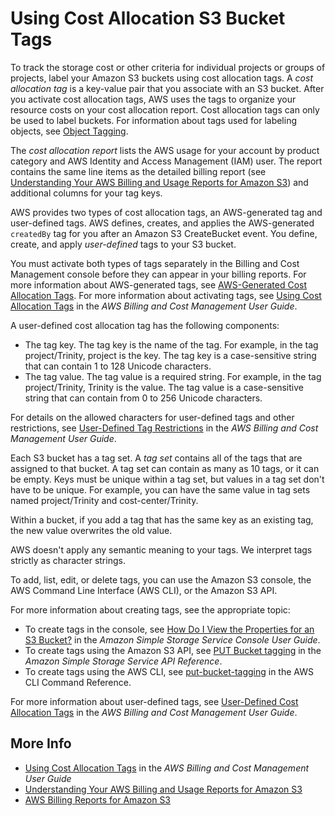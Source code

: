 # Using Cost Allocation S3 Bucket Tags<a name="CostAllocTagging"></a>

To track the storage cost or other criteria for individual projects or groups of projects, label your Amazon S3 buckets using cost allocation tags\. A *cost allocation tag* is a key\-value pair that you associate with an S3 bucket\. After you activate cost allocation tags, AWS uses the tags to organize your resource costs on your cost allocation report\. Cost allocation tags can only be used to label buckets\. For information about tags used for labeling objects, see [Object Tagging](object-tagging.md)\.

The *cost allocation report* lists the AWS usage for your account by product category and AWS Identity and Access Management \(IAM\) user\. The report contains the same line items as the detailed billing report \(see [Understanding Your AWS Billing and Usage Reports for Amazon S3](aws-usage-report-understand.md)\) and additional columns for your tag keys\.

AWS provides two types of cost allocation tags, an AWS\-generated tag and user\-defined tags\. AWS defines, creates, and applies the AWS\-generated `createdBy` tag for you after an Amazon S3 CreateBucket event\. You define, create, and apply *user\-defined* tags to your S3 bucket\.

You must activate both types of tags separately in the Billing and Cost Management console before they can appear in your billing reports\. For more information about AWS\-generated tags, see [ AWS\-Generated Cost Allocation Tags](https://docs.aws.amazon.com/awsaccountbilling/latest/aboutv2//aws-tags.html)\. For more information about activating tags, see [Using Cost Allocation Tags](https://docs.aws.amazon.com/awsaccountbilling/latest/aboutv2//cost-alloc-tags.html) in the *AWS Billing and Cost Management User Guide*\.

A user\-defined cost allocation tag has the following components:
+ The tag key\. The tag key is the name of the tag\. For example, in the tag project/Trinity, project is the key\. The tag key is a case\-sensitive string that can contain 1 to 128 Unicode characters\. 
+ The tag value\. The tag value is a required string\. For example, in the tag project/Trinity, Trinity is the value\. The tag value is a case\-sensitive string that can contain from 0 to 256 Unicode characters\.

For details on the allowed characters for user\-defined tags and other restrictions, see [User\-Defined Tag Restrictions](https://docs.aws.amazon.com/awsaccountbilling/latest/aboutv2//allocation-tag-restrictions.html) in the *AWS Billing and Cost Management User Guide*\.

Each S3 bucket has a tag set\. A *tag set* contains all of the tags that are assigned to that bucket\. A tag set can contain as many as 10 tags, or it can be empty\. Keys must be unique within a tag set, but values in a tag set don't have to be unique\. For example, you can have the same value in tag sets named project/Trinity and cost\-center/Trinity\.

Within a bucket, if you add a tag that has the same key as an existing tag, the new value overwrites the old value\.

AWS doesn't apply any semantic meaning to your tags\. We interpret tags strictly as character strings\. 

To add, list, edit, or delete tags, you can use the Amazon S3 console, the AWS Command Line Interface \(AWS CLI\), or the Amazon S3 API\. 

For more information about creating tags, see the appropriate topic: 
+ To create tags in the console, see [How Do I View the Properties for an S3 Bucket?](https://docs.aws.amazon.com/AmazonS3/latest/user-guide/view-bucket-properties.html) in the *Amazon Simple Storage Service Console User Guide*\.
+ To create tags using the Amazon S3 API, see [PUT Bucket tagging](https://docs.aws.amazon.com/AmazonS3/latest/API/RESTBucketPUTtagging.html) in the *Amazon Simple Storage Service API Reference*\.
+ To create tags using the AWS CLI, see [put\-bucket\-tagging](https://docs.aws.amazon.com/cli/latest/reference/s3api/put-bucket-tagging.html) in the AWS CLI Command Reference\.

For more information about user\-defined tags, see [User\-Defined Cost Allocation Tags](https://docs.aws.amazon.com/awsaccountbilling/latest/aboutv2//custom-tags.html) in the *AWS Billing and Cost Management User Guide*\.

## More Info<a name="CostAllocTagging-more-info"></a>
+ [ Using Cost Allocation Tags](https://docs.aws.amazon.com/awsaccountbilling/latest/aboutv2//cost-alloc-tags.html) in the *AWS Billing and Cost Management User Guide*
+ [Understanding Your AWS Billing and Usage Reports for Amazon S3](aws-usage-report-understand.md)
+ [AWS Billing Reports for Amazon S3](aws-billing-reports.md)